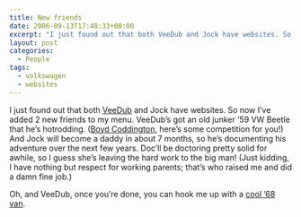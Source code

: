 ```yaml
---
title: New friends
date: 2006-09-13T17:48:33+00:00
excerpt: "I just found out that both VeeDub and Jock have websites. So now I've added 2 new friends to my menu. VeeDub's got an"
layout: post
categories:
  - People
tags:
  - volkswagen
  - websites
---
```

I just found out that both [VeeDub](http://projectkr.blogspot.com/) and Jock have websites. So now I&#8217;ve added 2 new friends to my menu. VeeDub&#8217;s got an old junker &#8217;59 VW Beetle that he&#8217;s hotrodding. ([Boyd Coddington](http://en.wikipedia.org/wiki/Boyd_Coddington), here&#8217;s some competition for you!) And Jock will become a daddy in about 7 months, so he&#8217;s documenting his adventure over the next few years. Doc&#8217;ll be doctoring pretty solid for awhile, so I guess she&#8217;s leaving the hard work to the big man! (Just kidding, I have nothing but respect for working parents; that&#8217;s who raised me and did a damn fine job.)

Oh, and VeeDub, once you&#8217;re done, you can hook me up with a <a href="http://upload.wikimedia.org/wikipedia/commons/thumb/f/f2/Volk_bus_1968a.jpg/800px-Volk_bus_1968a.jpg" rel="lightbox">cool &#8217;68 van</a>.